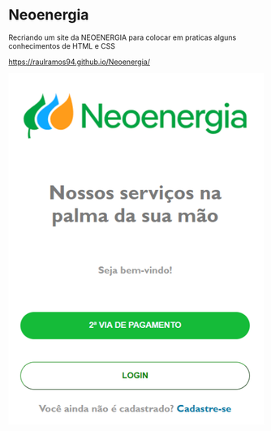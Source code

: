 # Neoenergia

Recriando um site da NEOENERGIA para colocar em praticas alguns conhecimentos de HTML e CSS

https://raulramos94.github.io/Neoenergia/

<img src="/img/NeoEnergia.png">